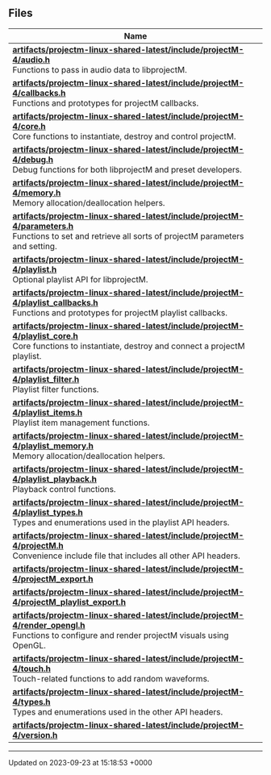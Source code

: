 

## Files

| Name           |
| -------------- |
| **[artifacts/projectm-linux-shared-latest/include/projectM-4/audio.h](/api/Files/audio_8h.md#file-audio.h)** <br>Functions to pass in audio data to libprojectM.  |
| **[artifacts/projectm-linux-shared-latest/include/projectM-4/callbacks.h](/api/Files/callbacks_8h.md#file-callbacks.h)** <br>Functions and prototypes for projectM callbacks.  |
| **[artifacts/projectm-linux-shared-latest/include/projectM-4/core.h](/api/Files/core_8h.md#file-core.h)** <br>Core functions to instantiate, destroy and control projectM.  |
| **[artifacts/projectm-linux-shared-latest/include/projectM-4/debug.h](/api/Files/debug_8h.md#file-debug.h)** <br>Debug functions for both libprojectM and preset developers.  |
| **[artifacts/projectm-linux-shared-latest/include/projectM-4/memory.h](/api/Files/memory_8h.md#file-memory.h)** <br>Memory allocation/deallocation helpers.  |
| **[artifacts/projectm-linux-shared-latest/include/projectM-4/parameters.h](/api/Files/parameters_8h.md#file-parameters.h)** <br>Functions to set and retrieve all sorts of projectM parameters and setting.  |
| **[artifacts/projectm-linux-shared-latest/include/projectM-4/playlist.h](/api/Files/playlist_8h.md#file-playlist.h)** <br>Optional playlist API for libprojectM.  |
| **[artifacts/projectm-linux-shared-latest/include/projectM-4/playlist_callbacks.h](/api/Files/playlist__callbacks_8h.md#file-playlist-callbacks.h)** <br>Functions and prototypes for projectM playlist callbacks.  |
| **[artifacts/projectm-linux-shared-latest/include/projectM-4/playlist_core.h](/api/Files/playlist__core_8h.md#file-playlist-core.h)** <br>Core functions to instantiate, destroy and connect a projectM playlist.  |
| **[artifacts/projectm-linux-shared-latest/include/projectM-4/playlist_filter.h](/api/Files/playlist__filter_8h.md#file-playlist-filter.h)** <br>Playlist filter functions.  |
| **[artifacts/projectm-linux-shared-latest/include/projectM-4/playlist_items.h](/api/Files/playlist__items_8h.md#file-playlist-items.h)** <br>Playlist item management functions.  |
| **[artifacts/projectm-linux-shared-latest/include/projectM-4/playlist_memory.h](/api/Files/playlist__memory_8h.md#file-playlist-memory.h)** <br>Memory allocation/deallocation helpers.  |
| **[artifacts/projectm-linux-shared-latest/include/projectM-4/playlist_playback.h](/api/Files/playlist__playback_8h.md#file-playlist-playback.h)** <br>Playback control functions.  |
| **[artifacts/projectm-linux-shared-latest/include/projectM-4/playlist_types.h](/api/Files/playlist__types_8h.md#file-playlist-types.h)** <br>Types and enumerations used in the playlist API headers.  |
| **[artifacts/projectm-linux-shared-latest/include/projectM-4/projectM.h](/api/Files/projectM_8h.md#file-projectm.h)** <br>Convenience include file that includes all other API headers.  |
| **[artifacts/projectm-linux-shared-latest/include/projectM-4/projectM_export.h](/api/Files/projectM__export_8h.md#file-projectm-export.h)**  |
| **[artifacts/projectm-linux-shared-latest/include/projectM-4/projectM_playlist_export.h](/api/Files/projectM__playlist__export_8h.md#file-projectm-playlist-export.h)**  |
| **[artifacts/projectm-linux-shared-latest/include/projectM-4/render_opengl.h](/api/Files/render__opengl_8h.md#file-render-opengl.h)** <br>Functions to configure and render projectM visuals using OpenGL.  |
| **[artifacts/projectm-linux-shared-latest/include/projectM-4/touch.h](/api/Files/touch_8h.md#file-touch.h)** <br>Touch-related functions to add random waveforms.  |
| **[artifacts/projectm-linux-shared-latest/include/projectM-4/types.h](/api/Files/types_8h.md#file-types.h)** <br>Types and enumerations used in the other API headers.  |
| **[artifacts/projectm-linux-shared-latest/include/projectM-4/version.h](/api/Files/version_8h.md#file-version.h)**  |






-------------------------------

Updated on 2023-09-23 at 15:18:53 +0000
